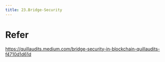 ```yaml
---
title: 23.Bridge-Security
---
```

# Refer
https://quillaudits.medium.com/bridge-security-in-blockchain-quillaudits-f4710d1d61d